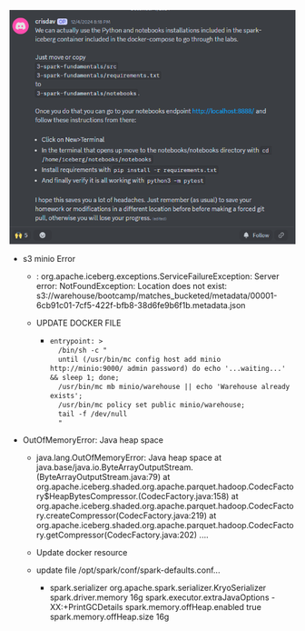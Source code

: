 ![alt text](image.png)



- s3 minio Error
    - : org.apache.iceberg.exceptions.ServiceFailureException: Server error: NotFoundException: Location does not exist: s3://warehouse/bootcamp/matches_bucketed/metadata/00001-6cb91c01-7cf5-422f-bfb8-38d6fe9b6f1b.metadata.json

    - UPDATE DOCKER FILE
        -     entrypoint: >
                /bin/sh -c "
                until (/usr/bin/mc config host add minio http://minio:9000/ admin password) do echo '...waiting...' && sleep 1; done;
                /usr/bin/mc mb minio/warehouse || echo 'Warehouse already exists';
                /usr/bin/mc policy set public minio/warehouse;
                tail -f /dev/null
                "

- OutOfMemoryError: Java heap space
    - java.lang.OutOfMemoryError: Java heap space
	at java.base/java.io.ByteArrayOutputStream.<init>(ByteArrayOutputStream.java:79)
	at org.apache.iceberg.shaded.org.apache.parquet.hadoop.CodecFactory$HeapBytesCompressor.<init>(CodecFactory.java:158)
	at org.apache.iceberg.shaded.org.apache.parquet.hadoop.CodecFactory.createCompressor(CodecFactory.java:219)
	at org.apache.iceberg.shaded.org.apache.parquet.hadoop.CodecFactory.getCompressor(CodecFactory.java:202) ....

    - Update docker resource
    - update file /opt/spark/conf/spark-defaults.conf...
        -   spark.serializer                       org.apache.spark.serializer.KryoSerializer
            spark.driver.memory                    16g
            spark.executor.extraJavaOptions        -XX:+PrintGCDetails
            spark.memory.offHeap.enabled           true
            spark.memory.offHeap.size              16g